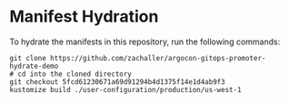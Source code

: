 # Manifest Hydration

To hydrate the manifests in this repository, run the following commands:

```shell
git clone https://github.com/zachaller/argocon-gitops-promoter-hydrate-demo
# cd into the cloned directory
git checkout 5fcd61230671a69d91294b4d1375f14e1d4ab9f3
kustomize build ./user-configuration/production/us-west-1
```
